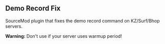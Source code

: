 ## Demo Record Fix

SourceMod plugin that fixes the demo record command on KZ/Surf/Bhop servers.

**Warning:** Don't use if your server uses warmup period!
